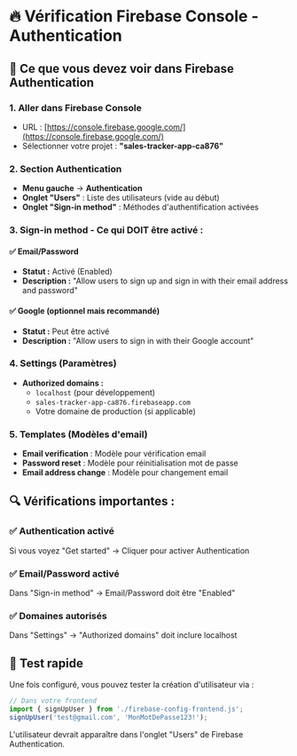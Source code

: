 # 🔥 Vérification Firebase Console - Authentication

## 📍 **Ce que vous devez voir dans Firebase Authentication**

### 1. **Aller dans Firebase Console**
- URL : [https://console.firebase.google.com/](https://console.firebase.google.com/)
- Sélectionner votre projet : **"sales-tracker-app-ca876"**

### 2. **Section Authentication**
- **Menu gauche** → **Authentication**
- **Onglet "Users"** : Liste des utilisateurs (vide au début)
- **Onglet "Sign-in method"** : Méthodes d'authentification activées

### 3. **Sign-in method - Ce qui DOIT être activé :**

#### ✅ **Email/Password**
- **Statut :** Activé (Enabled)
- **Description :** "Allow users to sign up and sign in with their email address and password"

#### ✅ **Google (optionnel mais recommandé)**
- **Statut :** Peut être activé
- **Description :** "Allow users to sign in with their Google account"

### 4. **Settings (Paramètres)**
- **Authorized domains :** 
  - `localhost` (pour développement)
  - `sales-tracker-app-ca876.firebaseapp.com`
  - Votre domaine de production (si applicable)

### 5. **Templates (Modèles d'email)**
- **Email verification** : Modèle pour vérification email
- **Password reset** : Modèle pour réinitialisation mot de passe
- **Email address change** : Modèle pour changement email

## 🔍 **Vérifications importantes :**

### ✅ **Authentication activé**
Si vous voyez "Get started" → Cliquer pour activer Authentication

### ✅ **Email/Password activé**
Dans "Sign-in method" → Email/Password doit être "Enabled"

### ✅ **Domaines autorisés**
Dans "Settings" → "Authorized domains" doit inclure localhost

## 📱 **Test rapide**
Une fois configuré, vous pouvez tester la création d'utilisateur via :
```javascript
// Dans votre frontend
import { signUpUser } from './firebase-config-frontend.js';
signUpUser('test@gmail.com', 'MonMotDePasse123!');
```

L'utilisateur devrait apparaître dans l'onglet "Users" de Firebase Authentication.
